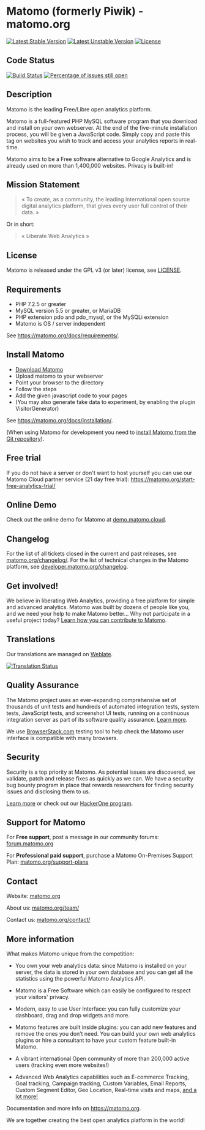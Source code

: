# Matomo (formerly Piwik) - matomo.org

[![Latest Stable Version](https://poser.pugx.org/matomo/matomo/v/stable)](https://matomo.org/download/)
[![Latest Unstable Version](https://poser.pugx.org/matomo/matomo/v/unstable)](https://builds.matomo.org/)
[![License](https://poser.pugx.org/piwik/piwik/license)](https://matomo.org/free-software/)

## Code Status

[![Build Status](https://travis-ci.com/matomo-org/matomo.svg?branch=5.x-dev)](https://app.travis-ci.com/matomo-org/matomo/branches)
[![Percentage of issues still open](http://isitmaintained.com/badge/open/matomo-org/matomo.svg)](http://isitmaintained.com/project/matomo-org/matomo "Percentage of issues still open")

## Description

Matomo is the leading Free/Libre open analytics platform.

Matomo is a full-featured PHP MySQL software program that you download and install on your own webserver.
At the end of the five-minute installation process, you will be given a JavaScript code.
Simply copy and paste this tag on websites you wish to track and access your analytics reports in real-time.

Matomo aims to be a Free software alternative to Google Analytics and is already used on more than 1,400,000 websites. Privacy is built-in!

## Mission Statement

> « To create, as a community, the leading international open source digital analytics platform, that gives every user full control of their data. »

Or in short:
> « Liberate Web Analytics »

## License

Matomo is released under the GPL v3 (or later) license, see [LICENSE](LICENSE).

## Requirements

  * PHP 7.2.5 or greater
  * MySQL version 5.5 or greater, or MariaDB 
  * PHP extension pdo and pdo_mysql, or the MySQLi extension
  * Matomo is OS / server independent

See https://matomo.org/docs/requirements/.

## Install Matomo

  * [Download Matomo](https://matomo.org/download/)
  * Upload matomo to your webserver
  * Point your browser to the directory
  * Follow the steps
  * Add the given javascript code to your pages
  * (You may also generate fake data to experiment, by enabling the plugin VisitorGenerator)

See https://matomo.org/docs/installation/.

(When using Matomo for development you need to [install Matomo from the Git repository](https://matomo.org/faq/how-to-install/faq_18271/)).

## Free trial 

If you do not have a server or don't want to host yourself you can use our Matomo Cloud partner service (21 day free trial): https://matomo.org/start-free-analytics-trial/

## Online Demo

Check out the online demo for Matomo at [demo.matomo.cloud](https://demo.matomo.cloud/).

## Changelog

For the list of all tickets closed in the current and past releases, see [matomo.org/changelog/](https://matomo.org/changelog/). For the list of technical changes in the Matomo platform, see [developer.matomo.org/changelog](https://developer.matomo.org/changelog).

## Get involved!

We believe in liberating Web Analytics, providing a free platform for simple and advanced analytics. Matomo was built by dozens of people like you,
and we need your help to make Matomo better… Why not participate in a useful project today? [Learn how you can contribute to Matomo](https://matomo.org/get-involved).

## Translations

Our translations are managed on [Weblate](https://hosted.weblate.org/engage/matomo/).

[![Translation Status](https://hosted.weblate.org/widgets/matomo/-/horizontal-auto.svg)](https://hosted.weblate.org/engage/matomo/)

## Quality Assurance

The Matomo project uses an ever-expanding comprehensive set of thousands of unit tests and hundreds of automated integration tests, system tests, JavaScript tests, and screenshot UI tests, running on a continuous integration server as part of its software quality assurance. [Learn more](https://developer.matomo.org/guides/tests).

We use [BrowserStack.com](https://www.browserstack.com/) testing tool to help check the Matomo user interface is compatible with many browsers.

## Security

Security is a top priority at Matomo. As potential issues are discovered, we validate, patch and release fixes as quickly as we can. We have a security bug bounty program in place that rewards researchers for finding security issues and disclosing them to us. 

[Learn more](https://matomo.org/security/) or check out our [HackerOne program](https://hackerone.com/matomo).

## Support for Matomo

For **Free support**, post a message in our community forums: [forum.matomo.org](https://forum.matomo.org/)

For **Professional paid support**, purchase a Matomo On-Premises Support Plan: [matomo.org/support-plans](https://matomo.org/support-plans/)  

## Contact

Website: [matomo.org](https://matomo.org)

About us: [matomo.org/team/](https://matomo.org/team/)

Contact us: [matomo.org/contact/](https://matomo.org/contact/)


## More information

What makes Matomo unique from the competition:

  * You own your web analytics data: since Matomo is installed on your server, the data is stored in your own database and you can get all the statistics using the powerful Matomo Analytics API.

  * Matomo is a Free Software which can easily be configured to respect your visitors' privacy.

  * Modern, easy to use User Interface: you can fully customize your dashboard, drag and drop widgets and more.

  * Matomo features are built inside plugins: you can add new features and remove the ones you don’t need.
    You can build your own web analytics plugins or hire a consultant to have your custom feature built-in Matomo.

  * A vibrant international Open community of more than 200,000 active users (tracking even more websites!)

  * Advanced Web Analytics capabilities such as E-commerce Tracking, Goal tracking, Campaign tracking,
    Custom Variables, Email Reports, Custom Segment Editor, Geo Location, Real-time visits and maps, [and a lot more!](https://matomo.org/feature-overview/)

Documentation and more info on https://matomo.org.

We are together creating the best open analytics platform in the world!
